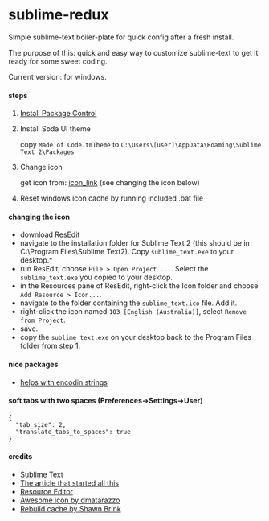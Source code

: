 # sublime-redux

Simple sublime-text boiler-plate for quick config after a fresh install. 

The purpose of this: quick and easy way to customize sublime-text to get it ready for some sweet coding.

Current version: for windows.

#### steps

1. [Install Package Control](http://wbond.net/sublime_packages/package_control/installation)

2. Install Soda UI theme

    copy `Made of Code.tmTheme` to `C:\Users\[user]\AppData\Roaming\Sublime Text 2\Packages`

3. Change icon

    get icon from: [icon_link](https://github.com/dmatarazzo/Sublime-Text-2-Icon/raw/master/sublime_text.ico) (see changing the icon below)
    
4. Reset windows icon cache by running included .bat file


#### changing the icon

* download [ResEdit](http://www.resedit.net/)
* navigate to the installation folder for Sublime Text 2 (this should be in C:\Program Files\Sublime Text2). Copy `sublime_text.exe` to your desktop.*
* run ResEdit, choose `File > Open Project ...`. Select the `sublime_text.exe` you copied to your desktop.
* in the Resources pane of ResEdit, right-click the Icon folder and choose `Add Resource > Icon...`.
* navigate to the folder containing the `sublime_text.ico` file. Add it.
* right-click the icon named `103 [English (Australia)]`, select `Remove from Project`.
* save.
* copy the `sublime_text.exe` on your desktop back to the Program Files folder from step 1.  
 
 
#### nice packages

* [helps with encodin strings](https://github.com/colinta/SublimeStringEncode)


#### soft tabs with two spaces (Preferences->Settings->User)

    {
      "tab_size": 2,
      "translate_tabs_to_spaces": true
    }


#### credits

* [Sublime Text](http://www.sublimetext.com)
* [The article that started all this](http://opensoul.org/blog/archives/2012/01/12/getting-started-with-sublime-text-2)
* [Resource Editor](http://www.resedit.net)
* [Awesome icon by dmatarazzo](https://github.com/dmatarazzo/Sublime-Text-2-Icon)
* [Rebuild cache by Shawn Brink](http://www.sevenforums.com/tutorials/49819-icon-cache-rebuild.html)